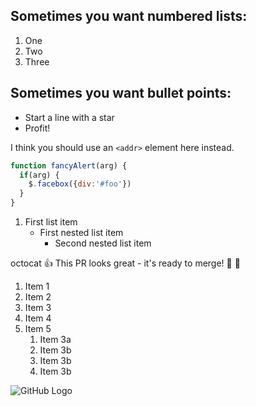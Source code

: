 ## Sometimes you want numbered lists:
1. One
2. Two
3. Three 

## Sometimes you want bullet points:

* Start a line with a star
* Profit!

I think you should use an
`<addr>` element here instead.

```javascript
function fancyAlert(arg) {
  if(arg) {
    $.facebox({div:'#foo'})
  }
}
```

1. First list item
     - First nested list item
       - Second nested list item
       
octocat :+1: This PR looks great - it's ready to merge! :metal: :two_women_holding_hands:


1. Item 1
1. Item 2
1. Item 3
1. Item 4
1. Item 5
   1. Item 3a
   1. Item 3b
   1. Item 3b
   1. Item 3b

![GitHub Logo](https://i10.dainikbhaskar.com/thumbnails/570x600/web2images/www.dailybhaskar.com/2016/12/27/ganesh-idol_1482842862.jpg)
